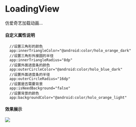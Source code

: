 # LoadingView
仿爱奇艺加载动画...

#### 自定义属性说明

```
  //设置三角形的颜色
  app:innerTriangleColor="@android:color/holo_orange_dark"
  //设置三角形外接圆的半径
  app:innerTriangleRadius="8dp"
  //设置外面进度条的颜色
  app:outerCircleColor="@android:color/holo_blue_dark"
  //设置外面进度条的半径
  app:outerCircleRadius="16dp"
  //设置是否需要背景
  app:isNeedBackground="false"
  //设置背景的颜色
  app:backgroundColor="@android:color/holo_orange_light"
```

#### 效果展示
![](http://i.imgur.com/w2feSHv.gif)

